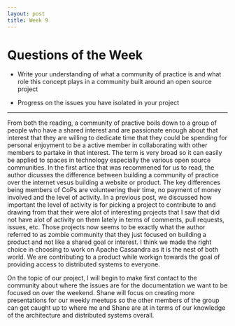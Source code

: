 ```yaml
---
layout: post
title: Week 9
---
```



# Questions of the Week

- Write your understanding of what a community of practice is and what role this concept plays in a community built around an open source project

- Progress on the issues you have isolated in your project

--------


From both the reading, a community of practive boils down to a group of people who have a shared interest and are passionate enough about that interest that they are willing to dedicate time that they could be spending for personal enjoyment to be a active member in collaborating with other members to partake in that interest. The term is very broad so it can easily be applied to spaces in technology especially the various open source communities. In the first artice that was recommened for us to read, the author dicusses the difference between building a community of practice over the internet vesus building a website or product. The key differences being members of CoPs are volunteering their time, no payment of money involved and the level of activity. In a previous post, we discussed how important the level of activity is for picking a project to contribute to and drawing from that their were alot of interesting projects that I saw that did not have alot of activity on them lately in terms of comments, pull requests, issues, etc. Those projects now seems to be exactly what the author referred to as zombie community that they just focused on building a product and not like a shared goal or interest. I think we made the right choice in choosing to work on Apache Cassandra as it is the nest of both world. We are contributing to a product while workign towards the goal of providing access to distributed systems to everyone.

On the topic of our project, I will begin to make first contact to the community about where the issues are for the documentation we want to be focused on over the weekend. Shane will focus on creating more presentations for our weekly meetups so the other members of the group can get caught up to where me and Shane are at in terms of our knowledge of the architecture and distributed systems overall.
